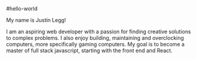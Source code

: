 #hello-world

My name is Justin Legg!

I am an aspiring web developer with a passion for finding creative solutions to complex problems. 
I also enjoy building, maintaining and overclocking computers, more specifically gaming computers.
My goal is to become a master of full stack javascript, starting with the front end and React.
